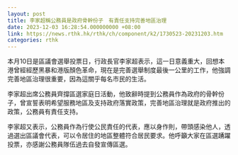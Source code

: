 ```yaml
---
layout: post
title: 李家超稱公務員是政府骨幹份子　有責任支持完善地區治理
date: 2023-12-03 16:28:54.000000000 +08:00
link: https://news.rthk.hk/rthk/ch/component/k2/1730523-20231203.htm
categories: rthk
---
```


本月10日是區議會選舉投票日，行政長官李家超表示，這一日意義重大，回想本港曾經經歷黑暴和港版顏色革命，現在是完善選舉制度最後一公里的工作，他強調完善地區治理很重要，因為這關乎每名市民的生活。

李家超出席公務員齊撐區選家庭日活動，他致辭時提到公務員作為政府的骨幹份子，曾宣誓表明希望服務地區及支持政府落實政策，完善地區治理就是政府推出的政策，公務員有責任支持。

李家超又表示，公務員作為行使公民責任的代表，應以身作則，帶頭感染他人，透過選出區議會代表，可以令居住的地區整體符合居民要求。他呼籲大家在區選踴躍投票，亦感謝公務員隊伍過去自發宣傳區選。
